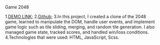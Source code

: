   Game 2048

  1.[DEMO LINK](https://zvir91.github.io/2048/);
  2.[Github](https://github.com/zvir91/2048);
  3.In this project, I created a clone of the 2048 game, learned to manipulate the DOM, handle user events, and implement game logic such as tile sliding, 
    merging, and random tile generation. I also managed game state, tracked scores, and handled win/loss conditions.
  4.Technologies that were used: HTML, JavaScript, Scss.


